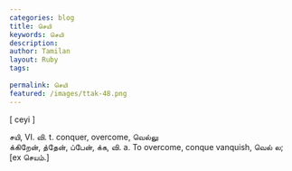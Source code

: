 ```yaml
---
categories: blog
title: செயி
keywords: செயி
description: 
author: Tamilan
layout: Ruby
tags: 
 
permalink: செயி
featured: /images/ttak-48.png
---
```

  
[ ceyi ]  
  
சயி, VI. வி. t. conquer, overcome, வெல்லு  
க்கிறேன், த்தேன், ப்பேன், க்க, வி. a. To overcome, conque vanquish, வெல் ல; [ex செயம்.]